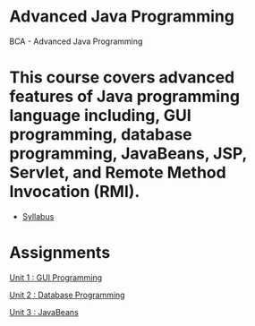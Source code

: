 # Advanced Java Programming
BCA - Advanced Java Programming
# This course covers advanced features of Java programming language including, GUI programming, database programming, JavaBeans, JSP, Servlet, and Remote Method Invocation (RMI).

* [Syllabus](https://github.com/pdsdahal/BCA_Advanced_Java_Programming/blob/main/BCA_AdvancedJavaProgramming/Advanced%20Java%20Material/Syllabus/CACS354-Advanced-Java-Programming.pdf)

# Assignments
[Unit 1 : GUI Programming](https://github.com/pdsdahal/BCA_Advanced_Java_Programming/blob/main/BCA_AdvancedJavaProgramming/Advanced%20Java%20Material/Assignments/Swing%20Assignments.pdf)

[Unit 2 : Database Programming](https://github.com/pdsdahal/BCA_Advanced_Java_Programming/blob/main/BCA_AdvancedJavaProgramming/Advanced%20Java%20Material/Assignments/Database%20Programming%20Assignment.pdf)

[Unit 3 : JavaBeans](https://github.com/pdsdahal/BCA_Advanced_Java_Programming/blob/main/BCA_AdvancedJavaProgramming/Advanced%20Java%20Material/Assignments/JavaBeans%20Assignment.pdf)

